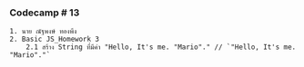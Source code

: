 ### Codecamp # 13
    1. นาย ณัฐพงษ์ ทองพึง
    2. Basic JS_Homework 3
        2.1 สร้าง String ที่มีค่า "Hello, It's me. "Mario"." // `"Hello, It's me. "Mario"."`

        